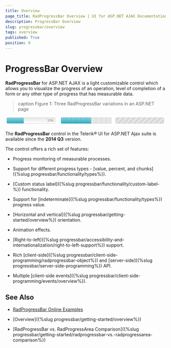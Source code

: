 ```yaml
---
title: Overview
page_title: RadProgressBar Overview | UI for ASP.NET AJAX Documentation
description: ProgressBar Overview
slug: progressbar/overview
tags: overview
published: True
position: 0
---
```


# ProgressBar Overview

**RadProgressBar** for ASP.NET AJAX is a light customizable control which allows you to visualize the progress of an operation, level of completion of a form or any other type of progress that has measurable data.

>caption Figure 1: Three RadProgressBar variations in an ASP.NET page

![progress-bar-overview](images/progress-bar-overview.png)

The **RadProgressBar** control in the Telerik® UI for ASP.NET Ajax suite is available since the **2014 Q3** version.

The control offers a rich set of features:

* Progress monitoring of measurable processes.

* Support for different progress types - [value, percent, and chunks]({%slug progressbar/functionality/types%}).

* [Custom status label]({%slug progressbar/functionality/custom-label-%}) functionality.

* Support for [indeterminate]({%slug progressbar/functionality/types%}) progress value.

* [Horizontal and vertical]({%slug progressbar/getting-started/overview%}) orientation.

* Animation effects.

* [Right-to-left]({%slug progressbar/accessibility-and-internationalization/right-to-left-support%}) support.

* Rich [client-side]({%slug progressbar/client-side-programming/radprogressbar-object%}) and [server-side]({%slug progressbar/server-side-programming%}) API.

* Multiple [client-side events]({%slug progressbar/client-side-programming/events/overview%}).

## See Also

 * [RadProgressBar Online Examples](http://demos.telerik.com/aspnet-ajax/progress-bar)

 * [Overview]({%slug progressbar/getting-started/overview%})

 * [RadProgressBar vs. RadProgressArea Comparison]({%slug progressbar/getting-started/radprogressbar-vs.-radprogressarea-comparison%})

